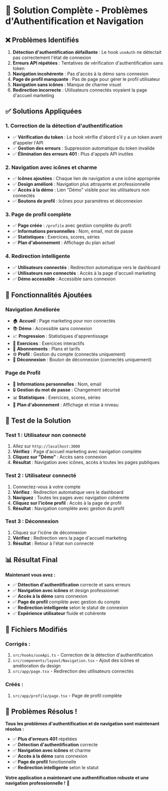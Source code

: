 # 🎯 Solution Complète - Problèmes d'Authentification et Navigation

## ❌ **Problèmes Identifiés**

1. **Détection d'authentification défaillante** : Le hook `useAuth` ne détectait pas correctement l'état de connexion
2. **Erreurs API répétées** : Tentatives de vérification d'authentification sans token
3. **Navigation incohérente** : Pas d'accès à la démo sans connexion
4. **Page de profil manquante** : Pas de page pour gérer le profil utilisateur
5. **Navigation sans icônes** : Manque de charme visuel
6. **Redirection incorrecte** : Utilisateurs connectés voyaient la page d'accueil marketing

## ✅ **Solutions Appliquées**

### 1. **Correction de la détection d'authentification**
- ✅ **Vérification du token** : Le hook vérifie d'abord s'il y a un token avant d'appeler l'API
- ✅ **Gestion des erreurs** : Suppression automatique du token invalide
- ✅ **Élimination des erreurs 401** : Plus d'appels API inutiles

### 2. **Navigation avec icônes et charme**
- ✅ **Icônes ajoutées** : Chaque lien de navigation a une icône appropriée
- ✅ **Design amélioré** : Navigation plus attrayante et professionnelle
- ✅ **Accès à la démo** : Lien "Démo" visible pour les utilisateurs non connectés
- ✅ **Boutons de profil** : Icônes pour paramètres et déconnexion

### 3. **Page de profil complète**
- ✅ **Page créée** : `/profile` avec gestion complète du profil
- ✅ **Informations personnelles** : Nom, email, mot de passe
- ✅ **Statistiques** : Exercices, scores, séries
- ✅ **Plan d'abonnement** : Affichage du plan actuel

### 4. **Redirection intelligente**
- ✅ **Utilisateurs connectés** : Redirection automatique vers le dashboard
- ✅ **Utilisateurs non connectés** : Accès à la page d'accueil marketing
- ✅ **Démo accessible** : Accessible sans connexion

## 🎯 **Fonctionnalités Ajoutées**

### **Navigation Améliorée**
- 🏠 **Accueil** : Page marketing pour non connectés
- 📚 **Démo** : Accessible sans connexion
- 📈 **Progression** : Statistiques d'apprentissage
- 📖 **Exercices** : Exercices interactifs
- 👑 **Abonnements** : Plans et tarifs
- ⚙️ **Profil** : Gestion du compte (connectés uniquement)
- 🚪 **Déconnexion** : Bouton de déconnexion (connectés uniquement)

### **Page de Profil**
- 👤 **Informations personnelles** : Nom, email
- 🔒 **Gestion du mot de passe** : Changement sécurisé
- 📊 **Statistiques** : Exercices, scores, séries
- 💎 **Plan d'abonnement** : Affichage et mise à niveau

## 🧪 **Test de la Solution**

### **Test 1 : Utilisateur non connecté**
1. Allez sur `http://localhost:3000`
2. **Vérifiez** : Page d'accueil marketing avec navigation complète
3. **Cliquez sur "Démo"** : Accès sans connexion
4. **Résultat** : Navigation avec icônes, accès à toutes les pages publiques

### **Test 2 : Utilisateur connecté**
1. Connectez-vous à votre compte
2. **Vérifiez** : Redirection automatique vers le dashboard
3. **Naviguez** : Toutes les pages avec navigation cohérente
4. **Cliquez sur l'icône profil** : Accès à la page de profil
5. **Résultat** : Navigation complète avec gestion du profil

### **Test 3 : Déconnexion**
1. Cliquez sur l'icône de déconnexion
2. **Vérifiez** : Redirection vers la page d'accueil marketing
3. **Résultat** : Retour à l'état non connecté

## 📊 **Résultat Final**

**Maintenant vous avez :**
- ✅ **Détection d'authentification** correcte et sans erreurs
- ✅ **Navigation avec icônes** et design professionnel
- ✅ **Accès à la démo** sans connexion
- ✅ **Page de profil** complète avec gestion du compte
- ✅ **Redirection intelligente** selon le statut de connexion
- ✅ **Expérience utilisateur** fluide et cohérente

## 🔧 **Fichiers Modifiés**

### **Corrigés :**
1. `src/hooks/useApi.ts` - Correction de la détection d'authentification
2. `src/components/layout/Navigation.tsx` - Ajout des icônes et amélioration du design
3. `src/app/page.tsx` - Redirection des utilisateurs connectés

### **Créés :**
1. `src/app/profile/page.tsx` - Page de profil complète

## 🎉 **Problèmes Résolus !**

**Tous les problèmes d'authentification et de navigation sont maintenant résolus :**

- ✅ **Plus d'erreurs 401** répétées
- ✅ **Détection d'authentification** correcte
- ✅ **Navigation avec icônes** et charme
- ✅ **Accès à la démo** sans connexion
- ✅ **Page de profil** fonctionnelle
- ✅ **Redirection intelligente** selon le statut

**Votre application a maintenant une authentification robuste et une navigation professionnelle !** 🚀
